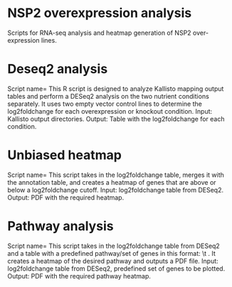 # NSP2 overexpression analysis
Scripts for RNA-seq analysis and heatmap generation of NSP2 over-expression lines.

# Deseq2 analysis
Script name= 
This R script is designed to analyze Kallisto mapping output tables and perform a DESeq2 analysis on the two nutrient conditions separately. It uses two empty vector control lines to determine the log2foldchange for each overexpression or knockout condition.
Input: Kallisto output directories.
Output: Table with the log2foldchange for each condition.

# Unbiased heatmap
Script name= 
This script takes in the log2foldchange table, merges it with the annotation table, and creates a heatmap of genes that are above or below a log2foldchange cutoff.
Input: log2foldchange table from DESeq2.
Output: PDF with the required heatmap.

# Pathway analysis 
Script name= 
This script takes in the log2foldchange table from DESeq2 and a table with a predefined pathway/set of genes in this format: <genename> \t <geneid>.
It creates a heatmap of the desired pathway and outputs a PDF file.
Input: log2foldchange table from DESeq2, predefined set of genes to be plotted.
Output: PDF with the required pathway heatmap.
